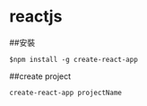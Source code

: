 # reactjs

##安裝
```
$npm install -g create-react-app
```
##create project
```
create-react-app projectName
```
